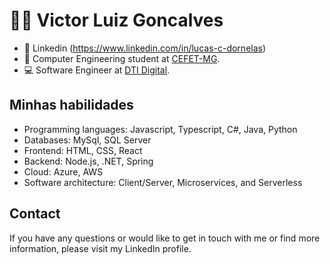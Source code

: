 # :man_technologist: Victor Luiz Goncalves

- 👷 Linkedin (https://www.linkedin.com/in/lucas-c-dornelas)
- 📖 Computer Engineering student at [CEFET-MG](https://www.cefetmg.br/).
- 💻 Software Engineer at [DTI Digital]([https://www.dtidigital.com.br/).

## Minhas habilidades

-   Programming languages: Javascript, Typescript, C#, Java, Python
-   Databases: MySql, SQL Server
-   Frontend: HTML, CSS, React
-   Backend: Node.js, .NET, Spring
-   Cloud: Azure, AWS
-   Software architecture: Client/Server, Microservices, and Serverless

## Contact
If you have any questions or would like to get in touch with me or find more information, please visit my LinkedIn profile.
